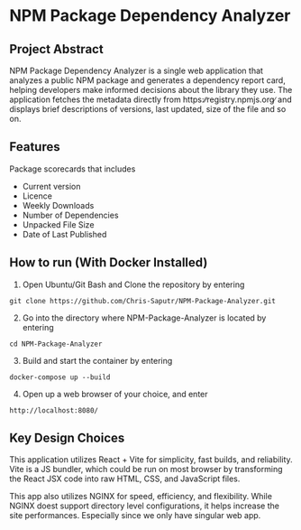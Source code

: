# NPM Package Dependency Analyzer

## Project Abstract
NPM Package Dependency Analyzer is a single web application that analyzes a public NPM package and generates a dependency report card, helping developers make informed decisions about the library they use. The application fetches the metadata directly from https:∕∕registry.npmjs.org∕ and displays brief descriptions of versions, last updated, size of the file and so on.

## Features
Package scorecards that includes
- Current version
- Licence
- Weekly Downloads
- Number of Dependencies
- Unpacked File Size
- Date of Last Published

## How to run (With Docker Installed)
1. Open Ubuntu/Git Bash and Clone the repository by entering 

`git clone https://github.com/Chris-Saputr/NPM-Package-Analyzer.git`

2. Go into the directory where NPM-Package-Analyzer is located by entering 

`cd NPM-Package-Analyzer`

3. Build and start the container by entering 

`docker-compose up --build`

4. Open up a web browser of your choice, and enter 

`http://localhost:8080/` 

## Key Design Choices
This application utilizes React + Vite for simplicity, fast builds, and reliability. Vite is a JS bundler, which could be run on most browser by transforming the React JSX code into raw HTML, CSS, and JavaScript files. 

This app also utilizes NGINX for speed, efficiency, and flexibility. While NGINX doest support directory level configurations, it helps increase the site performances. Especially since we only have singular web app.
